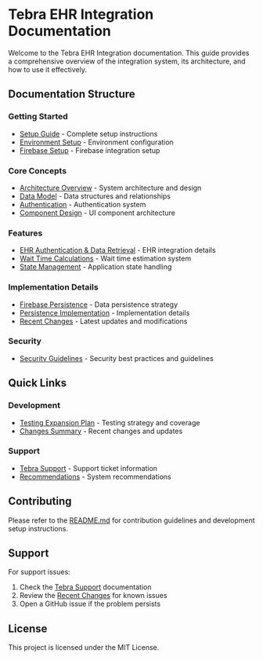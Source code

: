 # Tebra EHR Integration Documentation

Welcome to the Tebra EHR Integration documentation. This guide provides a comprehensive overview of the integration system, its architecture, and how to use it effectively.

## Documentation Structure

### Getting Started

- [Setup Guide](setup-guide.md) - Complete setup instructions
- [Environment Setup](../ENVIRONMENT_SETUP.md) - Environment configuration
- [Firebase Setup](../FIREBASE_SETUP.md) - Firebase integration setup

### Core Concepts

- [Architecture Overview](architecture.md) - System architecture and design
- [Data Model](data-model.md) - Data structures and relationships
- [Authentication](auth.md) - Authentication system
- [Component Design](component-design.md) - UI component architecture

### Features

- [EHR Authentication & Data Retrieval](feature-ehr-auth-data-retrieval.md) - EHR integration details
- [Wait Time Calculations](wait-time-calculations.md) - Wait time estimation system
- [State Management](state-management-improvements.md) - Application state handling

### Implementation Details

- [Firebase Persistence](firebase-persistence-plan.md) - Data persistence strategy
- [Persistence Implementation](../PERSISTENCE_IMPLEMENTATION.md) - Implementation details
- [Recent Changes](recent-changes.md) - Latest updates and modifications

### Security

- [Security Guidelines](../SECURITY.md) - Security best practices and guidelines

## Quick Links

### Development

- [Testing Expansion Plan](../testing-expansion-plan.md) - Testing strategy and coverage
- [Changes Summary](../CHANGES_SUMMARY.md) - Recent changes and updates

### Support

- [Tebra Support](../tebra-support-ticket-revised.md) - Support ticket information
- [Recommendations](../recommendation.md) - System recommendations

## Contributing

Please refer to the [README.md](../README.md) for contribution guidelines and development setup instructions.

## Support

For support issues:

1. Check the [Tebra Support](../tebra-support-ticket-revised.md) documentation
2. Review the [Recent Changes](recent-changes.md) for known issues
3. Open a GitHub issue if the problem persists

## License

This project is licensed under the MIT License.
